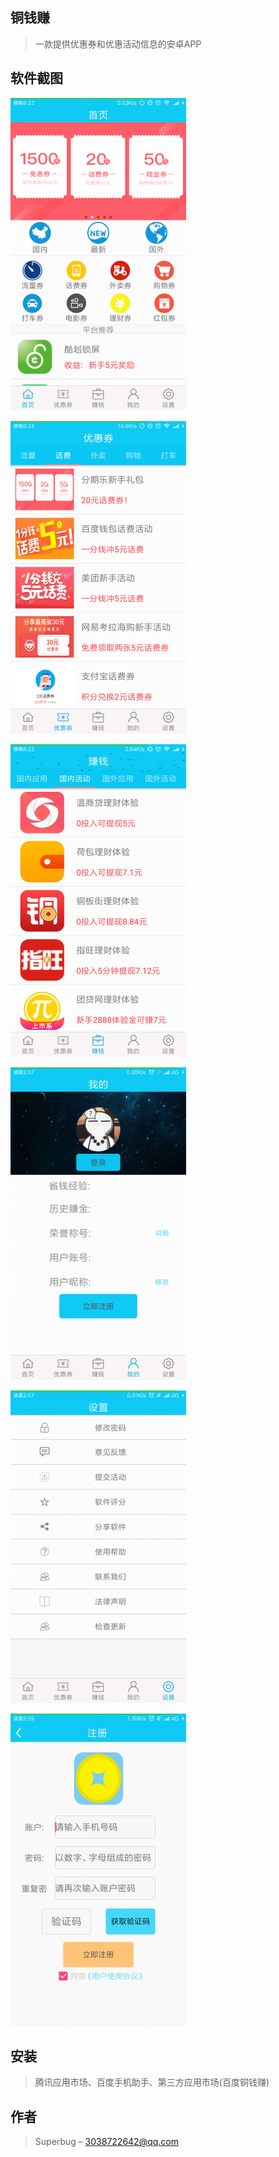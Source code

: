 ## 铜钱赚
> 一款提供优惠券和优惠活动信息的安卓APP
## 软件截图
![](./img/s_1.png)  
  
![](./img/s_2.png)  
  
![](./img/s_3.png)  
  
![](./img/s_4.png)  
  
![](./img/s_5.png)  
  
![](./img/s_6.png)  


## 安装
> 腾讯应用市场、百度手机助手、第三方应用市场(百度铜钱赚)

## 作者

> Superbug – 3038722642@qq.com
